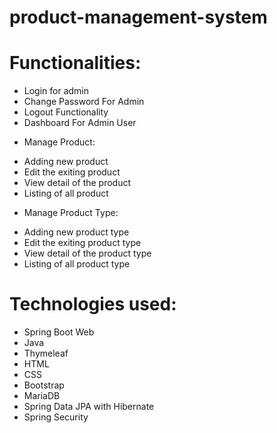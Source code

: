 # product-management-system

# Functionalities:
- Login for admin
- Change Password For Admin
- Logout Functionality
- Dashboard For Admin User

* Manage Product:
- Adding new product
- Edit the exiting product
- View detail of the product
- Listing of all product

* Manage Product Type:
- Adding new product type
- Edit the exiting product type
- View detail of the product type
- Listing of all product type


# Technologies used:
- Spring Boot Web
- Java
- Thymeleaf
- HTML
- CSS
- Bootstrap
- MariaDB
- Spring Data JPA with Hibernate
- Spring Security
